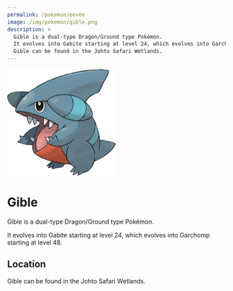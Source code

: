 ```yaml
---
permalink: /pokemon/eevee
image: /img/pokemon/gible.png
description: >
  Gible is a dual-type Dragon/Ground type Pokémon.
  It evolves into Gabite starting at level 24, which evolves into Garchomp starting at level 48.
  Gible can be found in the Johto Safari Wetlands.
---
```


![gible](/img/pokemon/gible.png)

# Gible

Gible is a dual-type Dragon/Ground type Pokémon.

It evolves into Gabite starting at level 24, which evolves into Garchomp
starting at level 48.

## Location

Gible can be found in the Johto Safari Wetlands.
